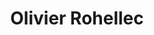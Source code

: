 ---
type: "home"
title: "Olivier Rohellec"
path: "/"
mainTitle: "Développeur fullstack React / Ruby on Rails"
introduction: "Lorem ipsum dolor sit amet, consectetur adipiscing elit. Aenean elementum sed eros in dapibus. Donec tristique justo aliquet magna euismod commodo. Duis id tortor facilisis, eleifend nisi in, volutpat arcu. Ut vestibulum molestie interdum. Mauris molestie congue sapien vel hendrerit. Nulla placerat, erat eu vulputate varius, odio dolor tristique nisl, vitae malesuada nunc purus scelerisque leo. Pellentesque bibendum ipsum nunc, facilisis porttitor lectus varius nec. Sed convallis nisi nibh, eu finibus ligula tincidunt eu. Phasellus aliquet nunc id tortor egestas, in sollicitudin nisl sagittis. Curabitur pellentesque nunc tortor, vitae ultrices nulla dapibus in. Mauris vehicula feugiat massa, sed venenatis mi tincidunt eget. Ut vulputate nunc nec nisl lobortis facilisis. Cras sit amet leo in sapien faucibus sollicitudin."
---